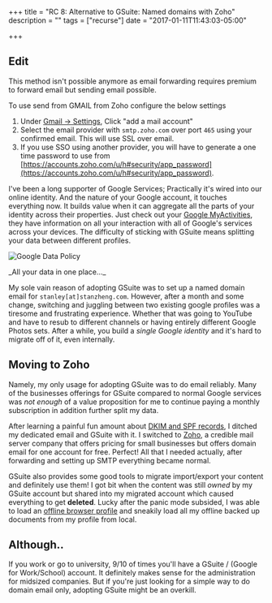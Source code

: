 +++
title = "RC 8: Alternative to GSuite: Named domains with Zoho"
description = ""
tags = ["recurse"]
date = "2017-01-11T11:43:03-05:00"

+++

## Edit

This method isn't possible anymore as email forwarding requires premium to forward email but sending email possible.

To use send from GMAIL from Zoho configure the below settings

1. Under [Gmail -> Settings](https://mail.google.com/mail/u/0/#settings/accounts), Click "add a mail account" 
2. Select the email provider with `smtp.zoho.com`  over port `465` using your confirmed email. This will use SSL over email. 
3. If you use SSO using another provider, you will have to generate a one time password to use from [https://accounts.zoho.com/u/h#security/app_password](https://accounts.zoho.com/u/h#security/app_password).


I've been a long supporter of Google Services; Practically it's wired into our online identity. And the nature of your Google account, it touches everything now. It builds value when it can aggregate all the parts of your identity across their properties. Just check out your [Google MyActivities](https://myactivity.google.com/myactivity), they have information on all your interaction with all of Google's services across your devices. The difficulty of sticking with GSuite means splitting your data between different profiles.

![Google Data Policy](https://lh3.googleusercontent.com/7rXUaoonkz2FCWwYwUl6-K6kn-QNMqjwlnOXlA1KeIVO4Og2afcQ0dxl2UgdFlySbTxmRcdiMe0FUm9axj8jiuDbf1ZE6ZY_BMvfzcYTBTmg6dP8eGLMG80VGlw8ka5AyhUxWIiox6B20nC1bjP1pIFM0iNSeqJDFcmmfFYqDuiFXIN_jruFSAWAkvyFeLMuikhty7MTWIgq-xipb0STjGOMrXJg0j8tKZfD2ip-lbBetH-Mb5f_u6GXNbofJHf6fmOjOloe6uclSzcgVa3Joc2NBvn5bQpB89AzFKUCJ-hVxlOcP_xHXw_g3WE-fh1SJfuwQlP812uvuZ9ZmkRzw7KIEAmgct97r8n8IuwrT3sUISP9ulFO4StTD-d8uAO6V-aQ_ZN9IBJzLvOzrrfmmo6PuKw2SHqoYLzoRPhVFyqWwMR8LmL6TlcG4TumfrJ2dyb7yQEp7brTBHbv6EpGPX1Glw6WJ6OkX18kb63XlnJxaMeaG7Z6PQnGIY_WGrwT0UzyvpLGvcVhzt1NBKcbW1zNL3-onOx6c1-86KcuyftxVrvxYWaRlJA3juECTS8xS0y1cQ4fA_wIAbVE39gfXSycKx8RZAhIigcBXc6WnYwlL7kXubCcCrJjOJRKphaZpnsvqCGnWjGdBaXS7Jy5cwnmXDkyqz25Z3B1nXBM9Es=w620-h465-no)
<div class="caption">_All your data in one place..._</div>

 My sole vain reason of adopting GSuite was to set up a named domain email for `stanley[at]stanzheng.com`. However, after a month and some change, switching and juggling between two existing google profiles was a tiresome and frustrating experience. Whether that was going to YouTube and have to resub to different channels or having entirely different Google Photos sets. After a while, you build a _single Google identity_ and it's hard to migrate off of it, even internally.

Moving to Zoho
---
Namely, my only usage for adopting GSuite was to do email reliably. Many of the businesses offerings for GSuite compared to normal Google services was _not enough_ of a value proposition for me to continue paying a monthly subscription in addition further split my data.

After learning a painful fun amount about [DKIM and SPF records](https://mandrill.zendesk.com/hc/en-us/articles/205582267-About-SPF-and-DKIM), I ditched my dedicated email and GSuite with it. I switched to [Zoho](http://www.zoho.com/), a credible mail server company that offers pricing for small businesses but offers domain email for one account for free. Perfect! All that I needed actually, after forwarding and setting up SMTP everything became normal.

 GSuite also provides some good tools to migrate import/export your content and definitely use them! I got bit when the content was still _owned_ by my GSuite account but shared into my migrated account which caused everything to get __deleted__. Lucky after the panic mode subsided, I was able to load an [offline browser profile](https://support.google.com/docs/answer/6388102?co=GENIE.Platform%3DDesktop&hl=en) and sneakily load all my offline backed up documents from my profile from local.

Although..
--
If you work or go to university, 9/10 of times you'll have a GSuite / (Google for Work/School) account. It definitely makes sense for the administration for midsized companies. But if you're just looking for a simple way to do domain email only, adopting GSuite might be an overkill.
